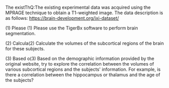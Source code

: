 The existThQ:The existing experimental data was acquired using the MPRAGE technique to obtain a T1-weighted image. The data description is as follows: https://brain-development.org/ixi-dataset/

(1) Please (1) Please use the TigerBx software to perform brain segmentation.

(2) Calcula(2) Calculate the volumes of the subcortical regions of the brain for these subjects.

(3) Based o(3) Based on the demographic information provided by the original website, try to explore the correlation between the volumes of various subcortical regions and the subjects' information. For example, is there a correlation between the hippocampus or thalamus and the age of the subjects?
